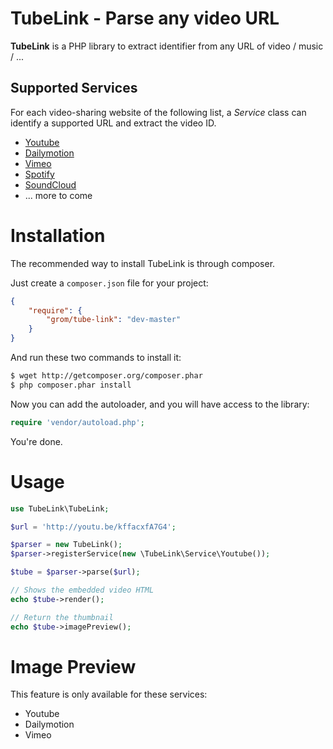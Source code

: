 TubeLink - Parse any video URL
===============================

**TubeLink** is a PHP library to extract identifier from any URL of video / music / ...

Supported Services
------------------

For each video-sharing website of the following list, a _Service_ class can identify
a supported URL and extract the video ID.

* [Youtube](http://www.youtube.com/)
* [Dailymotion](http://www.dailymotion.com/)
* [Vimeo](http://www.vimeo.com/)
* [Spotify](http://www.spotify.com/)
* [SoundCloud](http://soundcloud.com/)
* ... more to come

Installation
============

The recommended way to install TubeLink is through composer.

Just create a `composer.json` file for your project:

``` json
{
    "require": {
        "grom/tube-link": "dev-master"
    }
}
```

And run these two commands to install it:

``` bash
$ wget http://getcomposer.org/composer.phar
$ php composer.phar install
```


Now you can add the autoloader, and you will have access to the library:

``` php
require 'vendor/autoload.php';
```

You're done.

Usage
=====

``` php
use TubeLink\TubeLink;

$url = 'http://youtu.be/kffacxfA7G4';

$parser = new TubeLink();
$parser->registerService(new \TubeLink\Service\Youtube());

$tube = $parser->parse($url);

// Shows the embedded video HTML
echo $tube->render();

// Return the thumbnail
echo $tube->imagePreview();
```

Image Preview
=============

This feature is only available for these services:

* Youtube
* Dailymotion
* Vimeo
